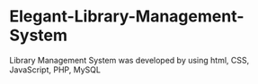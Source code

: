 # Elegant-Library-Management-System
Library Management System was developed by using html, CSS, JavaScript, PHP, MySQL
